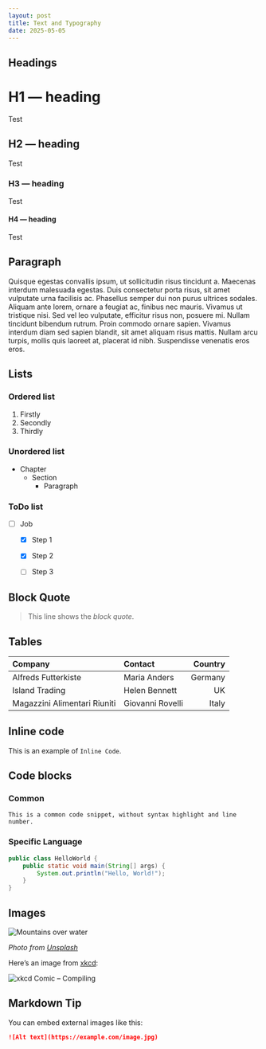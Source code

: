 ```yaml
---
layout: post
title: Text and Typography
date: 2025-05-05
---
```


## Headings

# H1 — heading
Test

## H2 — heading
Test

### H3 — heading
Test

#### H4 — heading
Test

## Paragraph

Quisque egestas convallis ipsum, ut sollicitudin risus tincidunt a. Maecenas interdum malesuada egestas. Duis consectetur porta risus, sit amet vulputate urna facilisis ac. Phasellus semper dui non purus ultrices sodales. Aliquam ante lorem, ornare a feugiat ac, finibus nec mauris. Vivamus ut tristique nisi. Sed vel leo vulputate, efficitur risus non, posuere mi. Nullam tincidunt bibendum rutrum. Proin commodo ornare sapien. Vivamus interdum diam sed sapien blandit, sit amet aliquam risus mattis. Nullam arcu turpis, mollis quis laoreet at, placerat id nibh. Suspendisse venenatis eros eros.

## Lists

### Ordered list

1. Firstly
2. Secondly
3. Thirdly

### Unordered list

- Chapter
  - Section
    - Paragraph

### ToDo list

- [ ] Job
  - [x] Step 1
  - [x] Step 2
  - [ ] Step 3


## Block Quote

> This line shows the _block quote_.


## Tables

| Company                      | Contact          | Country |
| :--------------------------- | :--------------- | ------: |
| Alfreds Futterkiste          | Maria Anders     | Germany |
| Island Trading               | Helen Bennett    |      UK |
| Magazzini Alimentari Riuniti | Giovanni Rovelli |   Italy |

## Inline code

This is an example of `Inline Code`.


## Code blocks

### Common

```text
This is a common code snippet, without syntax highlight and line number.
```

### Specific Language

```java
public class HelloWorld {
    public static void main(String[] args) {
        System.out.println("Hello, World!");
    }
}
```

## Images
![Mountains over water](https://images.unsplash.com/photo-1506744038136-46273834b3fb?auto=format&fit=crop&w=800&q=80)

*Photo from [Unsplash](https://unsplash.com)*


Here’s an image from [xkcd](https://xkcd.com):

![xkcd Comic – Compiling](https://imgs.xkcd.com/comics/compiling.png)


## Markdown Tip

You can embed external images like this:

```markdown
![Alt text](https://example.com/image.jpg)
```
